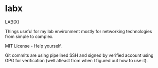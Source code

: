 # labx
LAB(X)

Things useful for my lab environment mostly for networking technologies from simple to complex.

MIT License - Help yourself.

Git commits are using pipelined SSH and signed by verified account using GPG for verification (well atleast from when I figured out how to use it).
